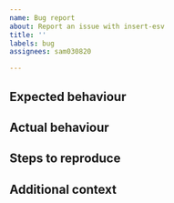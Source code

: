 ```yaml
---
name: Bug report
about: Report an issue with insert-esv
title: ''
labels: bug
assignees: sam030820

---
```


## Expected behaviour
<!-- Describe what you expected to happen. -->

## Actual behaviour
<!-- Describe what actually happened. -->

## Steps to reproduce
<!-- Provide the steps you took to reproduce the issue. -->

## Additional context
<!-- Add any other context about the problem here.
<!-- If applicable, please provide a trace (`M-x toggle-debug-on-error`). -->
